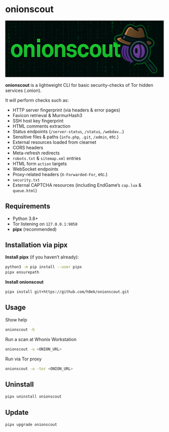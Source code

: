 # onionscout

![onionscout](onionscout.webp)

**onionscout** is a lightweight CLI for basic security-checks of Tor hidden services (.onion).

It will perform checks such as:
- HTTP server fingerprint (via headers & error pages)  
- Favicon retrieval & MurmurHash3  
- SSH host key fingerprint  
- HTML comments extraction  
- Status endpoints (`/server-status`, `/status`, `/webdav`…)  
- Sensitive files & paths (`info.php`, `.git`, `/admin`, etc.)  
- External resources loaded from clearnet  
- CORS headers  
- Meta-refresh redirects  
- `robots.txt` & `sitemap.xml` entries  
- HTML form `action` targets  
- WebSocket endpoints  
- Proxy-related headers (`X-Forwarded-For`, etc.)  
- `security.txt`  
- External CAPTCHA resources (including EndGame’s `cap.lua` & `queue.html`)

## Requirements

- Python 3.8+  
- Tor listening on `127.0.0.1:9050`
- **pipx** (recommended)

## Installation via pipx

**Install pipx** (if you haven’t already):  
```bash
python3 -m pip install --user pipx
pipx ensurepath
```

**Install onionscout**
```bash
pipx install git+https://github.com/h0ek/onionscout.git
```

## Usage

Show help
```bash
onionscout -h
```

Run a scan at Whonix Workstation
```bash
onionscout -u <ONION_URL>
```

Run via Tor proxy
```bash
onionscout -u -tor <ONION_URL>
```

## Uninstall
```bash
pipx uninstall onionscout
```

## Update
```bash
pipx upgrade onionscout
```
